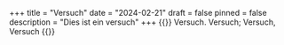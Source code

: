 +++
title = "Versuch"
date = "2024-02-21"
draft = false
pinned = false
description = "Dies ist ein versuch"
+++
{{<lead>}}
Versuch. Versuch; Versuch, Versuch
{{</lead>}}